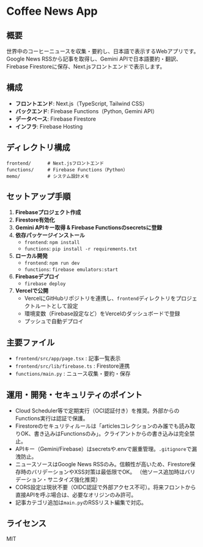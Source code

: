 # Coffee News App

## 概要
世界中のコーヒーニュースを収集・要約し、日本語で表示するWebアプリです。Google News RSSから記事を取得し、Gemini APIで日本語要約・翻訳、Firebase Firestoreに保存、Next.jsフロントエンドで表示します。

## 構成
- **フロントエンド**: Next.js（TypeScript, Tailwind CSS）
- **バックエンド**: Firebase Functions（Python, Gemini API）
- **データベース**: Firebase Firestore
- **インフラ**: Firebase Hosting

## ディレクトリ構成
```
frontend/      # Next.jsフロントエンド
functions/     # Firebase Functions（Python）
memo/          # システム設計メモ
```

## セットアップ手順
1. **Firebaseプロジェクト作成**
2. **Firestore有効化**
3. **Gemini APIキー取得 & Firebase Functionsのsecretsに登録**
4. **依存パッケージインストール**
   - `frontend`: `npm install`
   - `functions`: `pip install -r requirements.txt`
5. **ローカル開発**
   - `frontend`: `npm run dev`
   - `functions`: `firebase emulators:start`
6. **Firebaseデプロイ**
   - `firebase deploy`
7. **Vercelで公開**
   - VercelにGitHubリポジトリを連携し、`frontend`ディレクトリをプロジェクトルートとして設定
   - 環境変数（Firebase設定など）をVercelのダッシュボードで登録
   - プッシュで自動デプロイ

## 主要ファイル
- `frontend/src/app/page.tsx` : 記事一覧表示
- `frontend/src/lib/firebase.ts` : Firestore連携
- `functions/main.py` : ニュース収集・要約・保存

## 運用・開発・セキュリティのポイント
- Cloud Scheduler等で定期実行（OCI認証付き）を推奨。外部からのFunctions実行は認証で保護。
- Firestoreのセキュリティルールは「articlesコレクションのみ誰でも読み取りOK、書き込みはFunctionsのみ」。クライアントからの書き込みは完全禁止。
- APIキー（Gemini/Firebase）はsecretsや.envで厳重管理。`.gitignore`で漏洩防止。
- ニュースソースはGoogle News RSSのみ。信頼性が高いため、Firestore保存時のバリデーションやXSS対策は最低限でOK。
   （他ソース追加時はバリデーション・サニタイズ強化推奨）
- CORS設定は現状不要（OIDC認証で外部アクセス不可）。将来フロントから直接APIを呼ぶ場合は、必要なオリジンのみ許可。
- 記事カテゴリ追加は`main.py`のRSSリスト編集で対応。

## ライセンス
MIT
